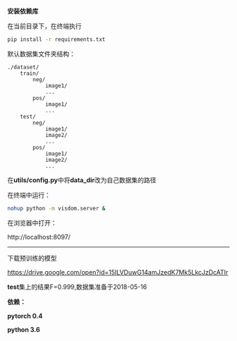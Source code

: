 **安装依赖库**

在当前目录下，在终端执行

```bash
pip install -r requirements.txt
```

默认数据集文件夹结构：

```
./dataset/
    train/
        neg/
        	image1/
        	...
        pos/
        	image1/
        	...
    test/
        neg/
        	image1/
        	image2/
        	...
        pos/
            image1/
        	image2/
        	...
```

在**utils/config.py**中将**data_dir**改为自己数据集的路径

在终端中运行：

```bash
nohup python -m visdom.server &
```

在浏览器中打开：

http://localhost:8097/

------

下载预训练的模型

https://drive.google.com/open?id=15ILVDuwG14amJzedK7Mk5LkcJzDcATIr

**test**集上的结果F=0.999,数据集准备于2018-05-16

**依赖：**

**pytorch 0.4**

**python 3.6**